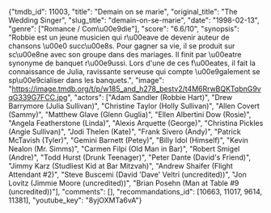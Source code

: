{"tmdb_id": 11003, "title": "Demain on se marie", "original_title": "The Wedding Singer", "slug_title": "demain-on-se-marie", "date": "1998-02-13", "genre": ["Romance / Com\u00e9die"], "score": "6.6/10", "synopsis": "Robbie est un jeune musicien qui r\u00eave de devenir auteur de chansons \u00e0 succ\u00e8s. Pour gagner sa vie, il se produit sur sc\u00e8ne avec son groupe dans des mariages. Il finit par \u00eatre synonyme de banquet r\u00e9ussi. Lors d'une de ces f\u00eates, il fait la connaissance de Julia, ravissante serveuse qui compte \u00e9galement se sp\u00e9cialiser dans les banquets.", "image": "https://image.tmdb.org/t/p/w185_and_h278_bestv2/t4M6RrwBQKTqbnG9vqG339G7FCC.jpg", "actors": ["Adam Sandler (Robbie Hart)", "Drew Barrymore (Julia Sullivan)", "Christine Taylor (Holly Sullivan)", "Allen Covert (Sammy)", "Matthew Glave (Glenn Guglia)", "Ellen Albertini Dow (Rosie)", "Angela Featherstone (Linda)", "Alexis Arquette (George)", "Christina Pickles (Angie Sullivan)", "Jodi Thelen (Kate)", "Frank Sivero (Andy)", "Patrick McTavish (Tyler)", "Gemini Barnett (Petey)", "Billy Idol (Himself)", "Kevin Nealon (Mr. Simms)", "Carmen Filpi (Old Man in Bar)", "Robert Smigel (Andre)", "Todd Hurst (Drunk Teenager)", "Peter Dante (David's Friend)", "Jimmy Karz (Studliest Kid at Bar Mitzvah)", "Andrew Shaifer (Flight Attendant #2)", "Steve Buscemi (David 'Dave' Veltri (uncredited))", "Jon Lovitz (Jimmie Moore (uncredited))", "Brian Posehn (Man at Table #9 (uncredited))"], "comments": [], "recommandations_id": [10663, 11017, 9614, 11381], "youtube_key": "8yjOXMTa6vA"}